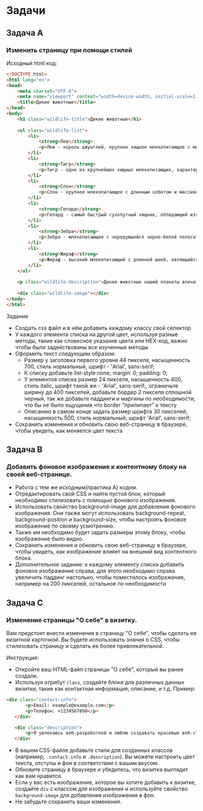 # Задачи
## Задача А
### Изменить страницу при помощи стилей 
Исходный html код:
``` html
<!DOCTYPE html>
<html lang="en">
<head>
    <meta charset="UTF-8">
    <meta name="viewport" content="width=device-width, initial-scale=1.0">
    <title>Дикие животные</title>
</head>
<body>
    <h1 class="wildlife-title">Дикие животные</h1>
    
    <ul class="wildlife-list">
        <li>
            <strong>Лев</strong>
            <p>Лев - король джунглей, крупное хищное млекопитающее с мощным оскаленным прикусом.</p> 
        </li>
        <li>
            <strong>Тигр</strong>
            <p>Тигр - одно из крупнейших хищных млекопитающих, характеризующееся полосатой окраской.</p>
        </li>
        <li>
            <strong>Слон</strong>
            <p>Слон - крупное млекопитающее с длинным хоботом и массивными бивнями.</p>
        </li>
        <li>
            <strong>Гепард</strong>
            <p>Гепард - самый быстрый сухопутный хищник, обладающий изящной и стройной фигурой.</p>
        </li>
        <li>
            <strong>Зебра</strong>
            <p>Зебра - млекопитающее с чередующейся черно-белой полосатой окраской.</p>
        </li>
        <li>
            <strong>Жираф</strong>
            <p>Жираф - высокий млекопитающий с длинной шеей, являющийся самым высоким среди всех животных на Земле.</p>
        </li>
    </ul>
    
    <p class="wildlife-description">Дикие животные нашей планеты впечатляют своим разнообразием.</p>
    
    <div class="wildlife-image"></div>
</body>
</html>
```
Задание
 * Создать css файл и в нём добавить каждому классу свой селектор
 * У каждого элемента списка  на другой цвет, используя разные методы, такие как словесное указание цвета или HEX-код, важно чтобы были задействованы все изученные методы
 * Оформить текст следующим образом:
   * Размер у заголовка первого уровня 44 пикселя, насыщенность 700, стиль нормальный, шрифт - 'Arial', sans-serif;
   * К списку добавьте list-style:none; margin: 0; padding: 0;
   * У элементов списка размер 24 пикселя, насыщенность 400, стиль italic, шрифт такой же - 'Arial', sans-serif;, ограничьте ширину до 400 пикселей, добавьте бордер 2 пикселя сплошной черный, так же добавьте паддинги и маргины по необходимости, что бы не было ощущения что border “прилипает” к тексту  
   * Описанию в самом конце задать размер шрифта 30 пикселей, насыщенность 500, стиль нормальный, шрифт 'Arial', sans-serif;
 * Сохранить изменения и обновить свою веб-страницу в браузере, чтобы увидеть, как меняется цвет текста

## Задача В
###  Добавить фоновое изображение к контентному блоку на своей веб-странице.
* Работа с тем же исходным(практика А) кодом.
* Отредактировать свой CSS и найти пустой блок, который необходимо стилизовать с помощью фонового изображения.
* Использовать свойство background-image для добавления фонового изображения. Они также могут использовать background-repeat, background-position и background-size, чтобы настроить фоновое изображение по своему усмотрению.
* Также им необходимо будет задать размеры этому блоку, чтобы изображение было видно.
* Сохранить изменения и обновить свою веб-страницу в браузере, чтобы увидеть, как изображение влияет на внешний вид контентного блока.
* Дополнительное задание: к каждому элементу списка добавить фоновое изображение справа, для этого необходимо справа увеличить паддинг настолько, чтобы поместилось изображение, например на 200 пикселей, остальное по необходимости

## Задача С
###  Изменение страницы "О себе" в визитку.
Вам предстоит внести изменения в страницу "О себе", чтобы сделать ее визитной карточкой. Вы будете использовать знания о CSS, чтобы стилизовать страницу и сделать ее более привлекательной.

Инструкция:
* Откройте ваш HTML-файл страницы "О себе", который вы ранее создали.
* Используя атрибут `class`, создайте блоки для различных данных визитки, такие как контактная информация, описание, и т.д. Пример:
```html
<div class="contact-info">
       <p>Email: example@example.com</p>
       <p>Телефон: +1234567890</p>
   </div>

   <div class="description">
       <p>Я увлекаюсь веб-разработкой и люблю создавать красивые веб-страницы.</p>
   </div>
```
* В вашем CSS-файле добавьте стили для созданных классов (например, `.contact-info` и `.description`). Вы можете настроить цвет текста, отступы и фон в соответствии с вашим вкусом.
* Обновите страницу в браузере и убедитесь, что визитка выглядит как вам нравится.
* Если у вас есть изображение, которое вы хотите добавить к визитке, создайте `div` с классом для изображения и используйте свойство `background-image` для добавления изображения в фон.
* Не забудьте сохранить ваши изменения.



